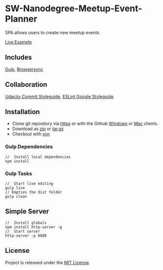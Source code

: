 # SW-Nanodegree-Meetup-Event-Planner
SPA allows users to create new meetup events

[example]: https://jdbence.github.io/SW-Nanodegree-Meetup-Event-Planner/dist/index.html
[get-zip]: https://github.com/jdbence/SW-Nanodegree-Meetup-Event-Planner/archive/master.zip
[get-tgz]: https://github.com/jdbence/SW-Nanodegree-Meetup-Event-Planner/archive/master.tar.gz
[clone-http]: https://github.com/jdbence/SW-Nanodegree-Meetup-Event-Planner.git
[clone-svn]: https://github.com/jdbence/SW-Nanodegree-Meetup-Event-Planner
[clone-ghwin]: github-windows://openRepo/https://github.com/jdbence/SW-Nanodegree-Meetup-Event-Planner
[clone-ghmac]: github-mac://openRepo/https://github.com/jdbence/SW-Nanodegree-Meetup-Event-Planner
[gulp]: http://gulpjs.com
[browsersync]: https://www.browsersync.io
[style-commit]: https://udacity.github.io/git-styleguide
[style-js]: http://google.github.io/styleguide/javascriptguide.xml

[Live Example][example]

## Includes

[Gulp][gulp], [Browsersync][browsersync]

## Collaboration
[Udacity Commit Styleguide][style-commit], [ESLint Google Styleguide][style-js]

## Installation

* Clone git repository via [https][clone-http] or with the Github [Windows][clone-ghwin] or [Mac][clone-ghmac] clients.
* Download as [zip][get-zip] or [tar.gz][get-tgz]
* Checkout with [svn][clone-svn]

### Gulp Dependencies

```node
//  Install local dependencies
npm install
```

### Gulp Tasks

```node
//  Start live editing
gulp live
// Empties the dist folder
gulp clean
```

## Simple Server

```node
//  Install globals
npm install http-server -g
//  Start server
http-server -p 8080
```

## License

Project is released under the [MIT License](http://opensource.org/licenses/MIT).
